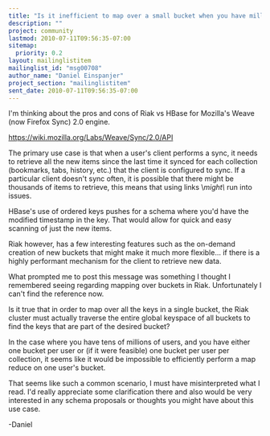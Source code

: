 ```yaml
---
title: "Is it inefficient to map over a small bucket when you have millions	of other buckets?"
description: ""
project: community
lastmod: 2010-07-11T09:56:35-07:00
sitemap:
  priority: 0.2
layout: mailinglistitem
mailinglist_id: "msg00708"
author_name: "Daniel Einspanjer"
project_section: "mailinglistitem"
sent_date: 2010-07-11T09:56:35-07:00
---
```



 I'm thinking about the pros and cons of Riak vs HBase for Mozilla's 
Weave (now Firefox Sync) 2.0 engine.

https://wiki.mozilla.org/Labs/Weave/Sync/2.0/API

The primary use case is that when a user's client performs a sync, it 
needs to retrieve all the new items since the last time it synced for 
each collection (bookmarks, tabs, history, etc.) that the client is 
configured to sync.
 If a particular client doesn't sync often, it is possible that 
there might be thousands of items to retrieve, this means that using 
links \\*might\\* run into issues.


HBase's use of ordered keys pushes for a schema where you'd have the 
modified timestamp in the key. That would allow for quick and easy 
scanning of just the new items.


Riak however, has a few interesting features such as the on-demand 
creation of new buckets that might make it much more flexible... if 
there is a highly performant mechanism for the client to retrieve new data.


What prompted me to post this message was something I thought I 
remembered seeing regarding mapping over buckets in Riak. Unfortunately 
I can't find the reference now.


Is it true that in order to map over all the keys in a single bucket, 
the Riak cluster must actually traverse the entire global keyspace of 
all buckets to find the keys that are part of the desired bucket?


In the case where you have tens of millions of users, and you have 
either one bucket per user or (if it were feasible) one bucket per user 
per collection, it seems like it would be impossible to efficiently 
perform a map reduce on one user's bucket.


That seems like such a common scenario, I must have misinterpreted what 
I read. I'd really appreciate some clarification there and also would 
be very interested in any schema proposals or thoughts you might have 
about this use case.


-Daniel

